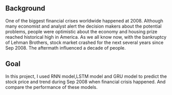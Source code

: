 ## Background
One of the biggest financial crises worldwide happened at 2008. Although many economist and analyst alert the decision makers about the potential problems, people were optimistic about the economy and housing prize reached historical high in America. As we all know now, with the bankruptcy of Lehman Brothers, stock market crashed for the next several years since Sep 2008. The aftermath influenced a decade of people.

## Goal
In this project, I used RNN model,LSTM model and GRU model to predict the stock price and trend during Sep 2008 when financial crisis happened. And compare the performance of these models.

